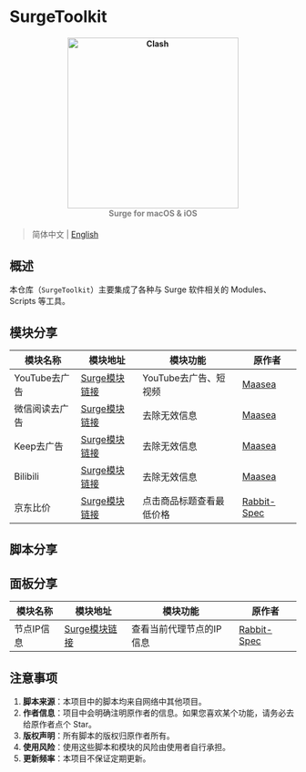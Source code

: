 # SurgeToolkit

<h4 align="center">
  <img src="https://raw.githubusercontent.com/risethan/SurgeToolkit/main/config/surge.jpeg" alt="Clash" width="300">
  <br><span style="color:gray">Surge for macOS & iOS</span><br>
</h4>

> 简体中文 | [English](https://github.com/risethan/SurgeToolkit/blob/main/config/README_en.md)

## 概述
本仓库（`SurgeToolkit`）主要集成了各种与 Surge 软件相关的 Modules、Scripts 等工具。

## 模块分享

| 模块名称       | 模块地址                                                                                     | 模块功能              | 原作者                                       |
| -------------- | -------------------------------------------------------------------------------------------- | --------------------- | -------------------------------------------- |
| YouTube去广告   | [Surge模块链接](https://raw.githubusercontent.com/Maasea/sgmodule/master/YoutubeAds.sgmodule)   | YouTube去广告、短视频 | [Maasea](https://github.com/Maasea)           |
| 微信阅读去广告   | [Surge模块链接](https://raw.githubusercontent.com/Maasea/sgmodule/master/WeRead.sgmodule)       | 去除无效信息          | [Maasea](https://github.com/Maasea)           |
| Keep去广告      | [Surge模块链接](https://raw.githubusercontent.com/Maasea/sgmodule/master/KeepAds.sgmodule)       | 去除无效信息          | [Maasea](https://github.com/Maasea)           |
| Bilibili        | [Surge模块链接](https://raw.githubusercontent.com/Maasea/sgmodule/master/Bilibili.Helper.sgmodule)| 去除无效信息          | [Maasea](https://github.com/Maasea)           |
| 京东比价   | [Surge模块链接](https://raw.githubusercontent.com/Rabbit-Spec/Surge/Master/Module/Spec/JD_Price/Moore/JD_Price.sgmodule)   | 点击商品标题查看最低价格 | [Rabbit-Spec](https://github.com/Rabbit-Spec)           |

## 脚本分享


## 面板分享
| 模块名称       | 模块地址                                                                                     | 模块功能              | 原作者                                       |
| -------------- | -------------------------------------------------------------------------------------------- | --------------------- | -------------------------------------------- |
| 节点IP信息   | [Surge模块链接](https://raw.githubusercontent.com/Rabbit-Spec/Surge/Master/Module/Panel/IP-Check/Moore/IP-Check.sgmodule)   | 查看当前代理节点的IP信息 | [Rabbit-Spec](https://github.com/Rabbit-Spec)           |



## 注意事项

1. **脚本来源**：本项目中的脚本均来自网络中其他项目。
2. **作者信息**：项目中会明确注明原作者的信息。如果您喜欢某个功能，请务必去给原作者点个 Star。
3. **版权声明**：所有脚本的版权归原作者所有。
4. **使用风险**：使用这些脚本和模块的风险由使用者自行承担。
5. **更新频率**：本项目不保证定期更新。
